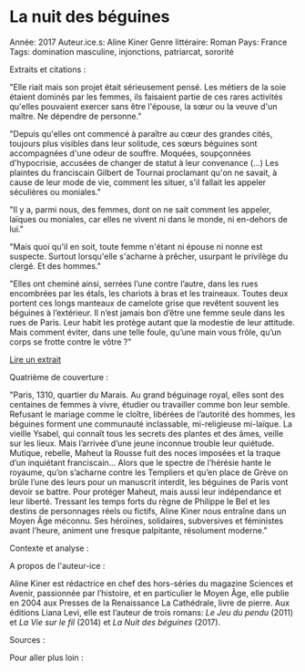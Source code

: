 # La nuit des béguines

Année: 2017
Auteur.ice.s: Aline Kiner
Genre littéraire: Roman
Pays: France
Tags: domination masculine, injonctions, patriarcat, sororité

Extraits et citations :

"Elle riait mais son projet était sérieusement pensé. Les métiers de la soie étaient dominés par les femmes, ils faisaient partie de ces rares activités qu'elles pouvaient exercer sans être l'épouse, la sœur ou la veuve d'un maître. Ne dépendre de personne."

"Depuis qu'elles ont commencé à paraître au cœur des grandes cités, toujours plus visibles dans leur solitude, ces sœurs béguines sont accompagnées d'une odeur de souffre. Moquées, soupçonnées d'hypocrisie, accusées de changer de statut à leur convenance (...) Les plaintes du franciscain Gilbert de Tournai proclamant qu'on ne savait, à cause de leur mode de vie, comment les situer, s'il fallait les appeler séculières ou moniales."

"Il y a, parmi nous, des femmes, dont on ne sait comment les appeler, laïques ou moniales, car elles ne vivent ni dans le monde, ni en-dehors de lui."

"Mais quoi qu'il en soit, toute femme n'étant ni épouse ni nonne est suspecte. Surtout lorsqu'elle s'acharne à prêcher, usurpant le privilège du clergé. Et des hommes."

"Elles ont cheminé ainsi, serrées l’une contre l’autre, dans les rues encombrées par les étals, les chariots à bras et les traineaux. Toutes deux portent ces longs manteaux de camelote grise que revêtent souvent les béguines à l’extérieur. Il n’est jamais bon d’être une femme seule dans les rues de Paris. Leur habit les protège autant que la modestie de leur attitude. Mais comment éviter, dans une telle foule, qu’une main vous frôle, qu’un corps se frotte contre le vôtre ?"

[Lire un extrait](https://flipbook.cantook.net/d=%2F%2Fwww.edenlivres.fr%2Fflipbook%2Fpublications%2F281137.js&oid=193&c=&m=&l=&r=&f=pdf) 

Quatrième de couverture :

"Paris, 1310, quartier du Marais. Au grand béguinage royal, elles sont des centaines de femmes à vivre, étudier ou travailler comme bon leur semble. Refusant le mariage comme le cloître, libérées de l’autorité des hommes, les béguines forment une communauté inclassable, mi-religieuse mi-laïque. La vieille Ysabel, qui connaît tous les secrets des plantes et des âmes, veille sur les lieux. Mais l’arrivée d’une jeune inconnue trouble leur quiétude. Mutique, rebelle, Maheut la Rousse fuit des noces imposées et la traque d’un inquiétant franciscain... Alors que le spectre de l’hérésie hante le royaume, qu’on s’acharne contre les Templiers et qu’en place de Grève on brûle l’une des leurs pour un manuscrit interdit, les béguines de Paris vont devoir se battre. Pour protéger Maheut, mais aussi leur indépendance et leur liberté. Tressant les temps forts du règne de Philippe le Bel et les destins de personnages réels ou fictifs, Aline Kiner nous entraîne dans un Moyen Âge méconnu. Ses héroïnes, solidaires, subversives et féministes avant l’heure, animent une fresque palpitante, résolument moderne."

Contexte et analyse : 

A propos de l'auteur-ice : 

Aline Kiner est rédactrice en chef des hors-séries du magazine Sciences et Avenir, passionnée par l’histoire, et en particulier le Moyen Âge, elle publie en 2004 aux Presses de la Renaissance La Cathédrale, livre de pierre. Aux éditions Liana Levi, elle est l’auteur de trois romans: *Le Jeu du pendu* (2011) et *La Vie sur le fil* (2014) et *La Nuit des béguines* (2017).

Sources : 

Pour aller plus loin :